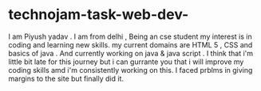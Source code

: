 # technojam-task-web-dev-
I am Piyush yadav . I am from delhi , Being an cse student my interest is in coding and learning new skills. my current domains are HTML 5 , CSS and basics of java . And currently working on java & java script . I think that i'm little bit late for this journey but i can gurrante you that i will improve my coding skills amd i'm consistently working on this. I faced prblms in giving margins to the site but finally did it.
